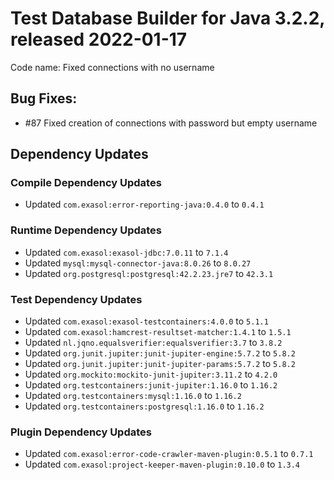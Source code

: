 # Test Database Builder for Java 3.2.2, released 2022-01-17

Code name: Fixed connections with no username

## Bug Fixes:

* #87 Fixed creation of connections with password but empty username

## Dependency Updates

### Compile Dependency Updates

* Updated `com.exasol:error-reporting-java:0.4.0` to `0.4.1`

### Runtime Dependency Updates

* Updated `com.exasol:exasol-jdbc:7.0.11` to `7.1.4`
* Updated `mysql:mysql-connector-java:8.0.26` to `8.0.27`
* Updated `org.postgresql:postgresql:42.2.23.jre7` to `42.3.1`

### Test Dependency Updates

* Updated `com.exasol:exasol-testcontainers:4.0.0` to `5.1.1`
* Updated `com.exasol:hamcrest-resultset-matcher:1.4.1` to `1.5.1`
* Updated `nl.jqno.equalsverifier:equalsverifier:3.7` to `3.8.2`
* Updated `org.junit.jupiter:junit-jupiter-engine:5.7.2` to `5.8.2`
* Updated `org.junit.jupiter:junit-jupiter-params:5.7.2` to `5.8.2`
* Updated `org.mockito:mockito-junit-jupiter:3.11.2` to `4.2.0`
* Updated `org.testcontainers:junit-jupiter:1.16.0` to `1.16.2`
* Updated `org.testcontainers:mysql:1.16.0` to `1.16.2`
* Updated `org.testcontainers:postgresql:1.16.0` to `1.16.2`

### Plugin Dependency Updates

* Updated `com.exasol:error-code-crawler-maven-plugin:0.5.1` to `0.7.1`
* Updated `com.exasol:project-keeper-maven-plugin:0.10.0` to `1.3.4`

